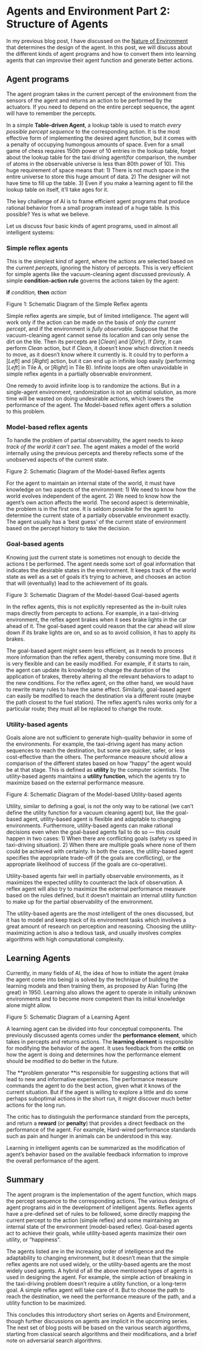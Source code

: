 # Agents and Environment Part 2: Structure of Agents

In my previous blog post, I have discussed on the [Nature of
Environment](https://medium.com/@rithesh18.k/agents-and-environment-part-1-the-nature-of-the-environment-4faaec5ec5ca)
that determines the design of the agent. In this post, we will discuss about the
different kinds of agent programs and how to convert them into learning agents
that can improvise their agent function and generate better actions.

## Agent programs

The agent program takes in the current percept of the environment from the
sensors of the agent  and returns an action to be performed by the actuators. If
you need to depend on the entire percept sequence, the agent will have to
remember the percepts.

In a simple **Table-driven Agent**, a lookup table is used to match *every
possible* *percept sequence* to the corresponding action. It is the most
effective form of implementing the desired agent function, but it comes with a
penalty of occupying humongous amounts of space. Even for a small game of chess
requires 150th power of 10 entries in the lookup table, forget about the lookup
table for the taxi driving agent(for comparison, the number of atoms in the
observable universe is less than 80th power of 10). This huge requirement of
space means that: 1) There is not much space in the entire universe to store
this huge amount of data. 2) The designer will not have time to fill up the
table. 3) Even if you make a learning agent to fill the lookup table on itself,
it’ll take ages for it.

The key challenge of AI is to frame efficient agent programs that produce
rational behavior from a small program instead of a huge table. Is this
possible? Yes is what we believe.

Let us discuss four basic kinds of agent programs, used in almost all
intelligent systems:

### Simple reflex agents

This is the simplest kind of agent, where the actions are selected based on the
*current percepts*, ignoring the history of percepts. This is very efficient for
simple agents like the vacuum-cleaning agent discussed previously. A simple
**condition-action rule** governs the actions taken by the agent: 

**if** *condition,* **then** *action*

<span class="figcaption_hack">Figure 1: Schematic Diagram of the Simple Reflex agents</span>

Simple reflex agents are simple, but of limited intelligence. The agent will
work only if the action can be made on the basis of *only the current percept*,
and if the environment is *fully observable*. Suppose that the vacuum-cleaning
agent cannot sense its location and can only sense the dirt on the tile. Then
its percepts are [*Clean*] and [*Dirty*]. If *Dirty*, it can perform *Clean*
action, but if *Clean*, it doesn’t know which direction it needs to move, as it
doesn’t know where it currently is. It could try to perform a [*Left*] and
[*Right*] action, but it can end up in infinite loop easily (performing [*Left*]
in Tile A, or [*Right*] in Tile B). Infinite loops are often unavoidable in
simple reflex agents in a partially observable environment.

One remedy to avoid infinite loop is to randomize the actions. But in a
single-agent environment, randomization is not an optimal solution, as more time
will be wasted on doing undesirable actions, which lowers the performance of the
agent. The Model-based reflex agent offers a solution to this problem.

### Model-based reflex agents

To handle the problem of partial observability, the agent needs to *keep track
of the world it can’t see*. The agent makes a model of the world internally
using the previous percepts and thereby reflects some of the unobserved aspects
of the current state. 

<span class="figcaption_hack">Figure 2: Schematic Diagram of the Model-based Reflex agents</span>

For the agent to maintain an internal state of the world, it must have knowledge
on  two aspects of the environment: 1) We need to know how the world evolves
independent of the agent. 2) We need to know how the agent’s own action affects
the world. The second aspect is determinable, the problem is in the first one.
It is seldom possible for the agent to determine the current state of a
partially observable environment exactly. The agent usually has a ‘best guess’
of the current state of environment based on the percept history to take the
decision.

### Goal-based agents

Knowing just the current state is sometimes not enough to decide the actions t
be performed. The agent needs some sort of goal information that indicates the
desirable states in the environment. It keeps track of the world state as well
as a set of goals it’s trying to achieve, and chooses an action that will
(eventually) lead to the achievement of its goals.

<span class="figcaption_hack">Figure 3: Schematic Diagram of the Model-based Goal-based agents</span>

In the reflex agents, this is not explicitly represented as the in-built rules
maps directly from percepts to actions. For example, in a taxi-driving
environment, the reflex agent brakes when it sees brake lights in the car ahead
of it. The goal-based agent could reason that the car ahead will slow down if
its brake lights are on, and so as to avoid collision, it has to apply its
brakes.

The goal-based agent might seem less efficient, as it needs to process more
information than the reflex agent, thereby consuming more time. But it is very
flexible and can be easily modified. For example, if it starts to rain, the
agent can update its knowledge to change the duration of the application of
brakes, thereby altering all the relevant behaviors to adapt to the new
conditions. For the reflex agent, on the other hand, we would have to rewrite
many rules to have the same effect. Similarly, goal-based agent can easily be
modified to reach the destination via a different route (maybe the path closest
to the fuel station). The reflex agent’s rules works only for a particular
route; they must all be replaced to change the route.

### Utility-based agents

Goals alone are not sufficient to generate high-quality behavior in some of the
environments. For example, the taxi-driving agent  has many action sequences to
reach the destination, but some are quicker, safer, or less cost-effective than
the others. The performance measure should allow a comparison of the different
states based on how “happy” the agent would be at that stage. This is defined as
**utility** by the computer scientists. The utility-based agents maintains a
**utility function**, which the agents try to maximize based on the external
performance measure. 

<span class="figcaption_hack">Figure 4: Schematic Diagram of the Model-based Utility-based agents</span>

Utility, similar to defining a goal, is not the only way to be rational (we
can’t define the utility function for a vacuum cleaning agent) but, like the
goal-based agent, utility-based agent is flexible and adaptable to changing
environments. Furthermore, utility-based agents can make rational decisions even
when the goal-based agents fail to do so — this could happen in two cases: 1)
When there are conflicting goals (safety vs speed in taxi-driving situation). 2)
When there are multiple goals where none of them could be achieved with
certainty. In both the cases, the utility-based agent specifies the appropriate
trade-off (if the goals are conflicting), or the appropriate likelihood of
success (if the goals are co-operative).

Utility-based agents fair well in partially observable environments, as it
maximizes the expected utility to counteract the lack of observation. A reflex
agent will also try to maximize the external performance measure based on the
rules defined, but it doesn’t maintain an internal utility function to make up
for the partial observability of the environment.

The utility-based agents are the most intelligent of the ones discussed, but it
has to model and keep track of its environment tasks which involves a great
amount of research on perception and reasoning. Choosing the utility-maximizing
action is also a tedious task, and usually involves complex algorithms with high
computational complexity.

## Learning Agents

Currently, in many fields of AI, the idea of how to initiate the agent (make the
agent come into being) is solved by the technique of building the learning
models and then training them, as proposed by Alan Turing (the great) in 1950.
Learning  also allows the agent to operate in initially unknown environments and
to become more competent than its initial knowledge alone might allow.

<span class="figcaption_hack">Figure 5: Schematic Diagram of a Learning Agent</span>

A learning agent can be divided into four conceptual components. The previously
discussed agents comes under the **performance element**, which takes in
percepts and returns actions. The **learning element** is responsible for
modifying the behavior of the agent. It uses feedback from the **critic** on how
the agent is doing and determines how the performance element should be modified
to do better in the future. 

The **problem generator **is responsible for suggesting actions that will lead
to new and informative experiences. The performance measure commands the agent
to do the best action, given what it knows of the current situation. But if the
agent is willing to explore a little and do some perhaps suboptimal actions in
the short run, it might discover much better actions for the long run.

The critic has to distinguish the performance standard from the percepts, and
return a **reward** (or **penalty**) that provides a direct feedback on the
performance of the agent. For example, Hard-wired performance standards such as
pain and hunger in animals can be understood in this way.

Learning in intelligent agents can be summarized as the modification of agent’s
behavior based on the available feedback information to improve the overall
performance of the agent.

## Summary

The agent program is the implementation of the agent function, which maps the
percept sequence to the corresponding actions. The various designs of agent
programs aid in the development of intelligent agents. Reflex agents have a
pre-defined set of rules to be followed, some directly mapping the current
percept to the action (simple reflex) and some maintaining an internal state of
the environment (model-based reflex). Goal-based agents act to achieve their
goals, while utility-based agents maximize their own utility, or “happiness”.

The agents listed are in the increasing order of intelligence and the
adaptability to changing environment, but it doesn’t mean that the simple reflex
agents are not used widely, or the utility-based agents are the  most widely
used agents. A hybrid of all the above mentioned types of agents is used in
designing the agent. For example, the simple action of breaking in the
taxi-driving problem doesn’t require a utility function, or a long-term goal. A
simple reflex agent will take care of it. But to choose the path to reach the
destination, we need the performance measure of the path, and a utility function
to be maximized.

This concludes this introductory short series on Agents and Environment, though
further discussions on agents are implicit in the upcoming series. The next set
of blog posts will be based on the various search algorithms, starting from
classical search algorithms and their modifications, and a brief note on
adversarial search algorithms.
